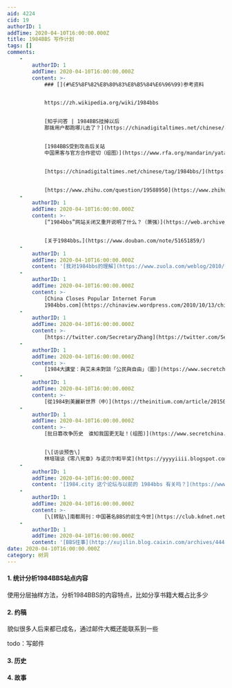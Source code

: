 ```yaml
---
aid: 4224
cid: 19
authorID: 1
addTime: 2020-04-10T16:00:00.000Z
title: 1984BBS 写作计划
tags: []
comments:
    -
        authorID: 1
        addTime: 2020-04-10T16:00:00.000Z
        content: >-
            ### [](#%E5%8F%82%E8%80%83%E8%B5%84%E6%96%99)参考资料


            https://zh.wikipedia.org/wiki/1984bbs


            [知乎问答 | 1984BBS挂掉以后
            那拨用户都跑哪儿去了？](https://chinadigitaltimes.net/chinese/2015/05/%E7%9F%A5%E4%B9%8E%E9%97%AE%E7%AD%94-1984bbs%E6%8C%82%E6%8E%89%E4%BB%A5%E5%90%8E-%E9%82%A3%E6%8B%A8%E7%94%A8%E6%88%B7%E9%83%BD%E8%B7%91%E5%93%AA%E5%84%BF%E5%8E%BB%E4%BA%86%EF%BC%9F/)


            [1984BBS受到攻击后关站
            中国黑客与官方合作密切（组图）](https://www.rfa.org/mandarin/yataibaodao/bbs-08042010131857.html)


            [https://chinadigitaltimes.net/chinese/tag/1984bbs/](https://chinadigitaltimes.net/chinese/tag/1984bbs/)


            [https://www.zhihu.com/question/19588950](https://www.zhihu.com/question/19588950)
    -
        authorID: 1
        addTime: 2020-04-10T16:00:00.000Z
        content: >-
            [“1984bbs”网站关闭又重开说明了什么？（萧强）](https://web.archive.org/web/20111110140558/http://www.rfa.org/mandarin/pinglun/xq-10262010171852.html)


            [关于1984bbs。](https://www.douban.com/note/51651859/)
    -
        authorID: 1
        addTime: 2020-04-10T16:00:00.000Z
        content: '[我对1984bbs的理解](https://www.zuola.com/weblog/2010/10/1585.htm)'
    -
        authorID: 1
        addTime: 2020-04-10T16:00:00.000Z
        content: >-
            [China Closes Popular Internet Forum
            1984bbs.com](https://chinaview.wordpress.com/2010/10/13/china-closes-popular-internet-forum-1984bbs-com/)
    -
        authorID: 1
        addTime: 2020-04-10T16:00:00.000Z
        content: >-
            [https://twitter.com/SecretaryZhang](https://twitter.com/SecretaryZhang)
    -
        authorID: 1
        addTime: 2020-04-10T16:00:00.000Z
        content: >-
            [1984大講堂：與艾未未對談「公民與自由」（圖）](https://www.secretchina.com/news/b5/2009/12/20/325921.html)
    -
        authorID: 1
        addTime: 2020-04-10T16:00:00.000Z
        content: >-
            [從1984到美麗新世界（中）](https://theinitium.com/article/20150828-china-internet2/)
    -
        authorID: 1
        addTime: 2020-04-10T16:00:00.000Z
        content: >-
            [批日篡改争历史　谁知我国更无耻！(组图)](https://www.secretchina.com/news/gb/2010/09/24/369447.html)


            [\[访谈预告\]
            林培瑞谈《零八宪章》与诺贝尔和平奖](https://yyyyiiii.blogspot.com/2010/11/blog-post_26.html)
    -
        authorID: 1
        addTime: 2020-04-10T16:00:00.000Z
        content: '[1984.city 这个论坛与以前的 1984bbs 有关吗？](https://www.v2ex.com/t/207554)'
    -
        authorID: 1
        addTime: 2020-04-10T16:00:00.000Z
        content: >-
            [\[转贴\]南都周刊：中国著名BBS的前生今世](https://club.kdnet.net/dispbbs.asp?boardid=1&id=8363309)
    -
        authorID: 1
        addTime: 2020-04-10T16:00:00.000Z
        content: '[BBS往事](http://xujilin.blog.caixin.com/archives/44400)'
date: 2020-04-10T16:00:00.000Z
category: 树洞
---
```


#### [](#1-%E7%BB%9F%E8%AE%A1%E5%88%86%E6%9E%901984bbs%E7%AB%99%E7%82%B9%E5%86%85%E5%AE%B9)1\. 统计分析1984BBS站点内容

使用分层抽样方法，分析1984BBS的内容特点，比如分享书籍大概占比多少

#### [](#2-%E7%BA%A6%E7%A8%BF)2\. 约稿

貌似很多人后来都已成名，通过邮件大概还能联系到一些

todo：写邮件

#### [](#3-%E5%8E%86%E5%8F%B2)3\. 历史

#### [](#4-%E6%95%85%E4%BA%8B)4\. 故事
